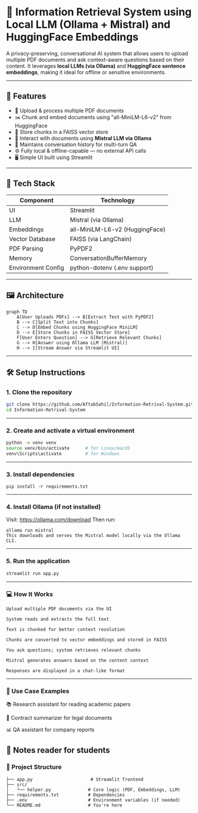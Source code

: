 # 🧠 Information Retrieval System using Local LLM (Ollama + Mistral) and HuggingFace Embeddings

A privacy-preserving, conversational AI system that allows users to upload multiple PDF documents and ask context-aware questions based on their content. It leverages **local LLMs (via Ollama)** and **HuggingFace sentence embeddings**, making it ideal for offline or sensitive environments.

---

## 🚀 Features

- 📁 Upload & process multiple PDF documents
- ✂️ Chunk and embed documents using "all-MiniLM-L6-v2" from HuggingFace
- 🔎 Store chunks in a FAISS vector store
- 🤖 Interact with documents using **Mistral LLM via Ollama**
- 🧠 Maintains conversation history for multi-turn QA
- ⚙️ Fully local & offline-capable — no external API calls
- 🖥️ Simple UI built using Streamlit

---

## 🧱 Tech Stack

| Component            | Technology                         |
|---------------------|-------------------------------------|
| UI                  | Streamlit                           |
| LLM                 | Mistral (via Ollama)                |
| Embeddings          | all-MiniLM-L6-v2 (HuggingFace)      |
| Vector Database     | FAISS (via LangChain)               |
| PDF Parsing         | PyPDF2                              |
| Memory              | ConversationBufferMemory            |
| Environment Config  | python-dotenv (.env support)        |

---

## 🖼️ Architecture

```
graph TD
    A[User Uploads PDFs] --> B[Extract Text with PyPDF2]
    B --> C[Split Text into Chunks]
    C --> D[Embed Chunks using HuggingFace MiniLM]
    D --> E[Store Chunks in FAISS Vector Store]
    F[User Enters Question] --> G[Retrieve Relevant Chunks]
    G --> H[Answer using Ollama LLM (Mistral)]
    H --> I[Stream Answer via Streamlit UI]
```
---

## 🛠️ Setup Instructions

### 1. Clone the repository

```bash
git clone https://github.com/AftabSahil/Information-Retrival-System.git
cd Information-Retrival-System
```
---
### 2. Create and activate a virtual environment

```bash
python -m venv venv
source venv/bin/activate      # for Linux/macOS
venv\Scripts\activate         # for Windows
```
---
### 3. Install dependencies
```
pip install -r requirements.txt
```
---
### 4. Install Ollama (if not installed)
Visit: https://ollama.com/download
Then run:
```
ollama run mistral
This downloads and serves the Mistral model locally via the Ollama CLI.
```

---
### 5. Run the application
```bash
streamlit run app.py
```
---
### 💻 How It Works
```
Upload multiple PDF documents via the UI

System reads and extracts the full text

Text is chunked for better context resolution

Chunks are converted to vector embeddings and stored in FAISS

You ask questions; system retrieves relevant chunks

Mistral generates answers based on the content context

Responses are displayed in a chat-like format
```
---
### 🧪 Use Case Examples
📚 Research assistant for reading academic papers

🧾 Contract summarizer for legal documents

📊 QA assistant for company reports

📕 Notes reader for students
---
### 📂 Project Structure
```
├── app.py                      # Streamlit frontend
├── src/
│   └── helper.py              # Core logic (PDF, Embeddings, LLM)
├── requirements.txt           # Dependencies
├── .env                       # Environment variables (if needed)
└── README.md                  # You're here
```

